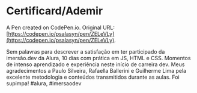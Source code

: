 # Certificard/Ademir

A Pen created on CodePen.io. Original URL: [https://codepen.io/psalasyn/pen/ZELeVLy](https://codepen.io/psalasyn/pen/ZELeVLy).


Sem palavras para descrever a satisfação em ter participado da imersão.dev da Alura, 10 dias com prática em JS, HTML e CSS. Momentos de intenso aprendizado e experiência neste início de carreira dev. Meus agradecimentos a Paulo Silveira, Rafaella Ballerini e Guilherme Lima pela excelente metodologia e conteúdos transmitidos durante as aulas. Foi supimpa! #alura, #imersaodev


